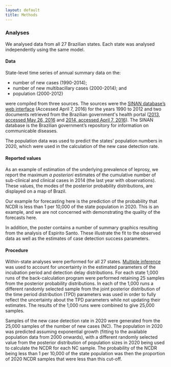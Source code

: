 ```yaml
---
layout: default
title: Methods
---
```


### Analyses

We analysed data from all 27 Brazilian states. Each state was analysed independently using the same model.

#### Data

State-level time series of annual summary data on the:

 * number of new cases (1990-2014);
 * number of new multibacillary cases (2000-2014); and
 * population (2000-2012)

were compiled from three sources. The sources were the [SINAN database’s web interface](http://tabnet2.datasus.gov.br/cgi/deftohtm.exe?idb2013/d0206.def) (Accessed April 7, 2016) for the years 1990 to 2012 and two documents retrieved from the Brazilian government's health portal ([2013, accessed May 26, 2016](http://portalsaude.saude.gov.br/images/pdf/2014/dezembro/01/Dados-2013.pdf) and [2014, accessed April 7, 2016](http://portalsaude.saude.gov.br/images/pdf/2015/julho/27/Dados-2014---final.pdf)). The SINAN database is the Brazilian government’s repository for information on communicable diseases.

The population data was used to predict the states' population numbers in 2020, which were used in the calculation of the new case detection rate.

#### Reported values

As an example of estimation of the underlying prevalence of leprosy, we report the maximum _a posteriori_ estimates of the cumulative number of sub-clinical and clinical cases in 2014 (the last year with observations). These values, the modes of the posterior probability distributions, are displayed on a map of Brazil.

Our example for forecasting here is the prediction of the probability that NCDR is less than 1 per 10,000 of the state population in 2020. This is an example, and we are not concerned with demonstrating the quality of the forecasts here.

In addition, the poster contains a number of summary graphics resulting from the analysis of Espirito Santo. These illustrate the fit to the observed data as well as the estimates of case detection success parameters.

#### Procedure

Within-state analyses were performed for all 27 states. [Multiple inference](../methods/index.html#accounting-for-uncertainty-in-the-tpd-parameters) was used to account for uncertainty in the estimated parameters of the incubation period and detection delay distributions. For each state 1,000 runs of the back-calculation program were performed retaining 25 samples from the posterior probability distributions. In each of the 1,000 runs a different randomly selected sample from the joint posterior distribution of the time period distribution (TPD) parameters was used in order to fully reflect the uncertainty about the TPD parameters while not updating their estimates. The results of the 1,000 runs were combined to give 25,000 samples.

Samples of the new case detection rate in 2020 were generated from the 25,000 samples of the number of new cases (NC). The population in 2020 was predicted assuming exponential growth (fitting to the available population data from 2000 onwards), with a different randomly selected value from the posterior distribution of population sizes in 2020 being used to calculate the NCDR for each NC sample. The probability of the NCDR being less than 1 per 10,000 of the state population was then the proportion of 2020 NCDR samples that were less than this cut-off.
